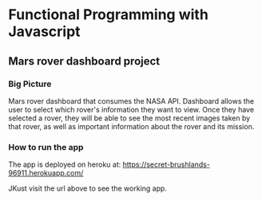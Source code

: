 # Functional Programming with Javascript 

## Mars rover dashboard project

### Big Picture

Mars rover dashboard that consumes the NASA API. Dashboard allows the user to select which rover's information they want to view. Once they have selected a rover, they will be able to see the most recent images taken by that rover, as well as important information about the rover and its mission. 

### How to run the app

The app is deployed on heroku at: https://secret-brushlands-96911.herokuapp.com/

JKust visit the url above to see the working app.



